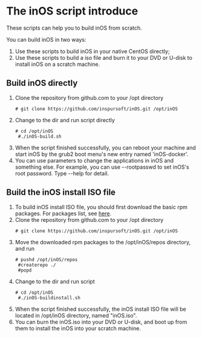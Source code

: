 # The inOS script introduce

These scripts can help you to build inOS from scratch.

You can build inOS in two ways:

1. Use these scripts to build inOS in your native CentOS directly;
2. Use these scripts to build a iso file and burn it to your DVD or U-disk to install inOS on a scratch machine.

## Build inOS directly
1. Clone the repository from github.com to your /opt directory
	<pre><code># git clone https://github.com/inspursoft/inOS.git /opt/inOS	</code></pre>
2. Change to the dir and run script directly
	<pre><code># cd /opt/inOS
	#./inOS-build.sh</code></pre>
3. When the script finished successfully, you can reboot your machine and start inOS by the grub2 boot menu's new entry named 'inOS-docker'.
4. You can use parameters to change the applications in inOS and something else. For example, you can use --rootpasswd to set inOS's root password. Type --help for detail.

## Build the inOS install ISO file
1. To build inOS install ISO file, you should first download the basic rpm packages. For packages list, see [here](file://./list).
2. Clone the repository from github.com to your /opt directory
	<pre><code># git clone https://github.com/inspursoft/inOS.git /opt/inOS	</code></pre>
3. Move the downloaded rpm packages to the /opt/inOS/repos directory, and run 
	<pre><code># pushd /opt/inOS/repos
	#createrepo ./
	#popd</code></pre>
4. Change to the dir and run script
	<pre><code># cd /opt/inOS
	#./inOS-buildinstall.sh</code></pre>
5. When the script finished successfully, the inOS install ISO file will be located in /opt/inOS directory, named "inOS.iso".
6. You can burn the inOS.iso into your DVD or U-disk, and boot up from them to install the inOS into your scratch machine.
